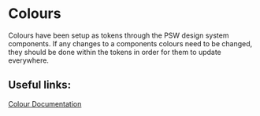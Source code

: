 # Colours

Colours have been setup as tokens through the PSW design system components. If any changes to a components colours need to be changed, they should be done within the tokens in order for them to update everywhere.

Useful links:
---

[Colour Documentation](https://www.carbondesignsystem.com/guidelines/color/overview)
